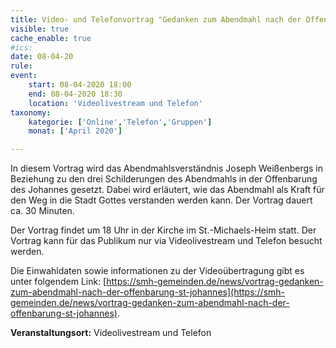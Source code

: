 ```yaml
---
title: Video- und Telefonvortrag "Gedanken zum Abendmahl nach der Offenbarung St. Johannes"
visible: true
cache_enable: true
#ics: 
date: 08-04-20
rule: 
event:
	start: 08-04-2020 18:00
	end: 08-04-2020 18:30
	location: 'Videolivestream und Telefon'
taxonomy:
	kategorie: ['Online','Telefon','Gruppen']
	monat: ['April 2020']

---
```

In diesem Vortrag wird das Abendmahlsverständnis Joseph Weißenbergs in Beziehung zu den drei Schilderungen des Abendmahls in der Offenbarung des Johannes gesetzt. Dabei wird erläutert, wie das Abendmahl als Kraft für den Weg in die Stadt Gottes verstanden werden kann. Der Vortrag dauert ca. 30 Minuten.

Der Vortrag findet um 18 Uhr in der Kirche im St.-Michaels-Heim statt. Der Vortrag kann für das Publikum nur via Videolivestream und Telefon besucht werden.

Die Einwahldaten sowie informationen zu der Videoübertragung gibt es unter folgendem Link: [https://smh-gemeinden.de/news/vortrag-gedanken-zum-abendmahl-nach-der-offenbarung-st-johannes](https://smh-gemeinden.de/news/vortrag-gedanken-zum-abendmahl-nach-der-offenbarung-st-johannes).



**Veranstaltungsort:** Videolivestream und Telefon

